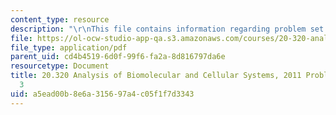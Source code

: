 ```yaml
---
content_type: resource
description: "\r\nThis file contains information regarding problem set solutions 3."
file: https://ol-ocw-studio-app-qa.s3.amazonaws.com/courses/20-320-analysis-of-biomolecular-and-cellular-systems-fall-2012/a5ead00b8e6a315697a4c05f1f7d3343_MIT20_320F12_2011_PS3_sol.pdf
file_type: application/pdf
parent_uid: cd4b4519-6d0f-99f6-fa2a-8d816797da6e
resourcetype: Document
title: 20.320 Analysis of Biomolecular and Cellular Systems, 2011 Problem Set Solutions
  3
uid: a5ead00b-8e6a-3156-97a4-c05f1f7d3343
---
```

